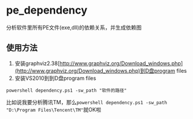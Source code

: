 # pe_dependency
分析软件里所有PE文件(exe,dll)的依赖关系，并生成依赖图

## 使用方法
1. 安装graphviz2.38[http://www.graphviz.org/Download_windows.php](http://www.graphviz.org/Download_windows.php)到D盘program files
2. 安装VS2010到到D盘program files
```batch
powershell dependency.ps1 -sw_path "软件的路径"
```
比如说我要分析腾讯TM，那么`powershell dependency.ps1 -sw_path "D:\Program Files\Tencent\TM"`就OK啦